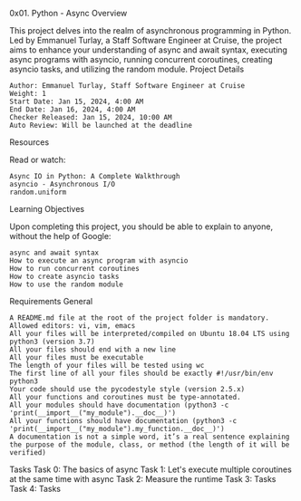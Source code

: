 0x01. Python - Async
Overview

This project delves into the realm of asynchronous programming in Python. Led by Emmanuel Turlay, a Staff Software Engineer at Cruise, the project aims to enhance your understanding of async and await syntax, executing async programs with asyncio, running concurrent coroutines, creating asyncio tasks, and utilizing the random module.
Project Details

    Author: Emmanuel Turlay, Staff Software Engineer at Cruise
    Weight: 1
    Start Date: Jan 15, 2024, 4:00 AM
    End Date: Jan 16, 2024, 4:00 AM
    Checker Released: Jan 15, 2024, 10:00 AM
    Auto Review: Will be launched at the deadline

Resources

Read or watch:

    Async IO in Python: A Complete Walkthrough
    asyncio - Asynchronous I/O
    random.uniform

Learning Objectives

Upon completing this project, you should be able to explain to anyone, without the help of Google:

    async and await syntax
    How to execute an async program with asyncio
    How to run concurrent coroutines
    How to create asyncio tasks
    How to use the random module

Requirements
General

    A README.md file at the root of the project folder is mandatory.
    Allowed editors: vi, vim, emacs
    All your files will be interpreted/compiled on Ubuntu 18.04 LTS using python3 (version 3.7)
    All your files should end with a new line
    All your files must be executable
    The length of your files will be tested using wc
    The first line of all your files should be exactly #!/usr/bin/env python3
    Your code should use the pycodestyle style (version 2.5.x)
    All your functions and coroutines must be type-annotated.
    All your modules should have documentation (python3 -c 'print(__import__("my_module").__doc__)')
    All your functions should have documentation (python3 -c 'print(__import__("my_module").my_function.__doc__)')
    A documentation is not a simple word, it’s a real sentence explaining the purpose of the module, class, or method (the length of it will be verified)

Tasks
Task 0: The basics of async
Task 1: Let's execute multiple coroutines at the same time with async
Task 2: Measure the runtime
Task 3: Tasks
Task 4: Tasks